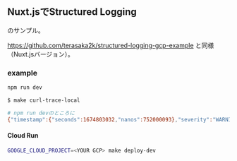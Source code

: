 ## Nuxt.jsでStructured Logging

のサンプル。

https://github.com/terasaka2k/structured-logging-gcp-example と同様（Nuxt.jsバージョン）。


### example
```bash
npm run dev
```

```bash
$ make curl-trace-local

# npm run devのところに
{"timestamp":{"seconds":1674803032,"nanos":752000093},"severity":"WARNING","logging.googleapis.com/insertId":".........0ANi9J7j8K2ptyThGru0RY9","logging.googleapis.com/trace":"projects/dummy-local/traces/78b2a80fd28c2715a25fcb5805fce74c/1;o=1","message":"world from server","logName":"projects/dummy-local/logs/structured-log","resource":{"type":"global"}}
```


#### Cloud Run
```bash
GOOGLE_CLOUD_PROJECT=<YOUR GCP> make deploy-dev
```
